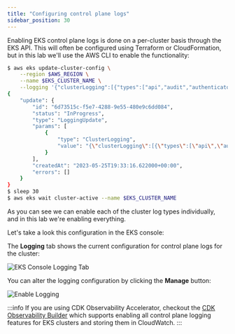 ```yaml
---
title: "Configuring control plane logs"
sidebar_position: 30
---
```


Enabling EKS control plane logs is done on a per-cluster basis through the EKS API. This will often be configured using Terraform or CloudFormation, but in this lab we'll use the AWS CLI to enable the functionality:

```bash hook=cluster-logging
$ aws eks update-cluster-config \
    --region $AWS_REGION \
    --name $EKS_CLUSTER_NAME \
    --logging '{"clusterLogging":[{"types":["api","audit","authenticator","controllerManager","scheduler"],"enabled":true}]}'
{
    "update": {
        "id": "6d73515c-f5e7-4288-9e55-480e9c6dd084",
        "status": "InProgress",
        "type": "LoggingUpdate",
        "params": [
            {
                "type": "ClusterLogging",
                "value": "{\"clusterLogging\":[{\"types\":[\"api\",\"audit\",\"authenticator\",\"controllerManager\",\"scheduler\"],\"enabled\":true}]}"
            }
        ],
        "createdAt": "2023-05-25T19:33:16.622000+00:00",
        "errors": []
    }
}
$ sleep 30
$ aws eks wait cluster-active --name $EKS_CLUSTER_NAME
```

As you can see we can enable each of the cluster log types individually, and in this lab we're enabling everything.

Let's take a look this configuration in the EKS console:

<ConsoleButton url="https://console.aws.amazon.com/eks/home#/clusters/eks-workshop?selectedTab=cluster-logging-tab" service="eks" label="Open EKS console"/>

The **Logging** tab shows the current configuration for control plane logs for the cluster:

![EKS Console Logging Tab](./assets/logging-cluster-logging-tab.webp)

You can alter the logging configuration by clicking the **Manage** button:

![Enable Logging](./assets/logging-cluster-enable-logging.webp)

:::info
If you are using CDK Observability Accelerator, checkout the [CDK Observability Builder](https://aws-quickstart.github.io/cdk-eks-blueprints/builders/observability-builder/#supported-methods) which supports enabling all control plane logging features for EKS clusters and storing them in CloudWatch. 
:::